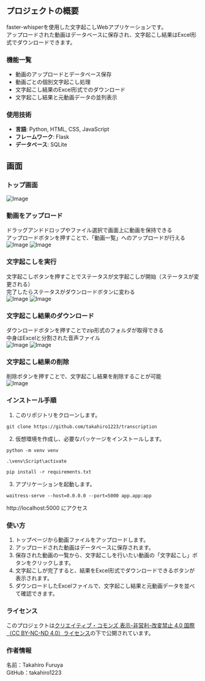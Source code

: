 ## プロジェクトの概要
faster-whisperを使用した文字起こしWebアプリケーションです。<br>
アップロードされた動画はデータベースに保存され、文字起こし結果はExcel形式でダウンロードできます。

### 機能一覧

- 動画のアップロードとデータベース保存
- 動画ごとの個別文字起こし処理
- 文字起こし結果のExcel形式でのダウンロード
- 文字起こし結果と元動画データの並列表示

### 使用技術

- **言語**: Python, HTML, CSS, JavaScript
- **フレームワーク**: Flask
- **データベース**: SQLite

## 画面

### トップ画面
![Image](https://github.com/user-attachments/assets/fbf0e6d6-2ee3-4312-a0df-ad6dafce1b6d)

### 動画をアップロード
ドラッグアンドドロップやファイル選択で画面上に動画を保持できる<br>
アップロードボタンを押すことで、「動画一覧」へのアップロードが行える<br>
![Image](https://github.com/user-attachments/assets/a5f72161-6ea5-4ac4-a2f8-fd9857c64d18)
![Image](https://github.com/user-attachments/assets/2557fa0e-a0ca-4541-9411-bf80cf8a61bf)

### 文字起こしを実行
文字起こしボタンを押すことでステータスが文字起こしが開始（ステータスが変更される）<br>
完了したらステータスがダウンロードボタンに変わる<br>
![Image](https://github.com/user-attachments/assets/1e841d34-b3b4-48e7-a7d9-da55533eec5b)
![Image](https://github.com/user-attachments/assets/db46e5ed-e230-44d7-8bc5-80576244bd85)

### 文字起こし結果のダウンロード
ダウンロードボタンを押すことでzip形式のフォルダが取得できる<br>
中身はExcelと分割された音声ファイル<br>
![Image](https://github.com/user-attachments/assets/fc62b4b3-10f7-4b72-8eba-89cf702289f2)
![Image](https://github.com/user-attachments/assets/6ee7dc17-cc79-4e10-97f0-c02a2d0ab228)

### 文字起こし結果の削除
削除ボタンを押すことで、文字起こし結果を削除することが可能<br>
![Image](https://github.com/user-attachments/assets/fbf0e6d6-2ee3-4312-a0df-ad6dafce1b6d)

### インストール手順

1. このリポジトリをクローンします。
```
git clone https://github.com/takahiro1223/transcription
```

2. 仮想環境を作成し、必要なパッケージをインストールします。
```
python -m venv venv
```
```
.\venv\Script\activate
```
```
pip install -r requirements.txt
```
3. アプリケーションを起動します。
```
waitress-serve --host=0.0.0.0 --port=5000 app.app:app
```
http://localhost:5000 にアクセス

### 使い方

1. トップページから動画ファイルをアップロードします。
2. アップロードされた動画はデータベースに保存されます。
3. 保存された動画の一覧から、文字起こしを行いたい動画の「文字起こし」ボタンをクリックします。
4. 文字起こしが完了すると、結果をExcel形式でダウンロードできるボタンが表示されます。
5. ダウンロードしたExcelファイルで、文字起こし結果と元動画データを並べて確認できます。

### ライセンス

このプロジェクトは[クリエイティブ・コモンズ 表示-非営利-改変禁止 4.0 国際（CC BY-NC-ND 4.0）ライセンス](https://creativecommons.org/licenses/by-nc-nd/4.0/deed.ja)の下で公開されています。

### 作者情報

名前：Takahiro Furuya  
GitHub：takahiro1223
